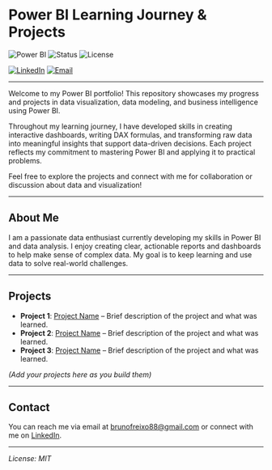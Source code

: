 # Power BI Learning Journey & Projects

![Power BI](https://img.shields.io/badge/Power%20BI-FF9900?style=flat-square&logo=microsoft-power-bi&logoColor=white)
![Status](https://img.shields.io/badge/status-in_progress-blue?style=flat-square)
![License](https://img.shields.io/badge/license-MIT-green?style=flat-square)

[![LinkedIn](https://img.shields.io/badge/LinkedIn-Bruno%20Freixo-0077B5?style=flat-square&logo=linkedin&logoColor=white)](https://www.linkedin.com/in/bruno-freixo-2a28b7147)
[![Email](https://img.shields.io/badge/Email-brunofreixo88@gmail.com-D14836?style=flat-square&logo=gmail&logoColor=white)](mailto:brunofreixo88@gmail.com)

---

Welcome to my Power BI portfolio! This repository showcases my progress and projects in data visualization, data modeling, and business intelligence using Power BI.

Throughout my learning journey, I have developed skills in creating interactive dashboards, writing DAX formulas, and transforming raw data into meaningful insights that support data-driven decisions. Each project reflects my commitment to mastering Power BI and applying it to practical problems.

Feel free to explore the projects and connect with me for collaboration or discussion about data and visualization!

---

## About Me

I am a passionate data enthusiast currently developing my skills in Power BI and data analysis. I enjoy creating clear, actionable reports and dashboards to help make sense of complex data. My goal is to keep learning and use data to solve real-world challenges.

---

## Projects

- **Project 1**: [Project Name](link-to-project) – Brief description of the project and what was learned.
- **Project 2**: [Project Name](link-to-project) – Brief description of the project and what was learned.
- **Project 3**: [Project Name](link-to-project) – Brief description of the project and what was learned.

*(Add your projects here as you build them)*

---

## Contact

You can reach me via email at [brunofreixo88@gmail.com](mailto:brunofreixo88@gmail.com) or connect with me on [LinkedIn](https://www.linkedin.com/in/bruno-freixo-2a28b7147).

---

*License: MIT*  
